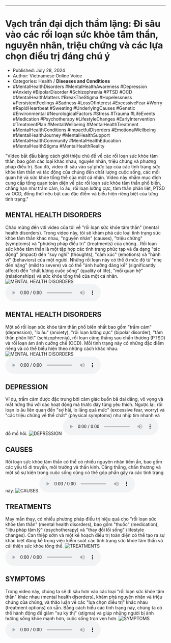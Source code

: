 
---

# Vạch trần đại dịch thầm lặng: Đi sâu vào các rối loạn sức khỏe tâm thần, nguyên nhân, triệu chứng và các lựa chọn điều trị đáng chú ý

- Published: July 28, 2024
- Author: Vietnamese Online Voice
- Categories: Health / **Diseases and Conditions**
- #MentalHealthDisorders #MentalHealthAwareness #Depression #Anxiety #BipolarDisorder #Schizophrenia #PTSD #OCD #MentalHealthMatters #BreakTheStigma #Hopelessness #PersistentFeelings #Sadness #LossOfInterest #ExcessiveFear #Worry #RapidHeartbeat #Sweating #UnderlyingCauses #Genetic #Environmental #NeurologicalFactors #Stress #Trauma #LifeEvents #Medication #Psychotherapy #LifestyleChanges #EarlyIntervention #TreatmentPlan #MentalWellbeing #MentalHealthTreatment #MentalHealthConditions #ImpactfulDisorders #EmotionalWellbeing #MentalHealthJourney #MentalHealthSupport #MentalHealthCommunity #MentalHealthEducation #MentalHealthStigma #MentalHealthReality

"Video bắt đầu bằng cách giới thiệu chủ đề về các rối loạn sức khỏe tâm thần, bao gồm các loại khác nhau, nguyên nhân, triệu chứng và phương pháp điều trị. Sau đó, video đi sâu vào sự phức tạp của các tình trạng sức khỏe tâm thần và tác động của chúng đến chất lượng cuộc sống, các mối quan hệ và sức khỏe tổng thể của một cá nhân. Video này nhằm mục đích cung cấp tổng quan toàn diện về các rối loạn sức khỏe tâm thần phổ biến, chẳng hạn như trầm cảm, lo âu, rối loạn lưỡng cực, tâm thần phân liệt, PTSD và OCD, đồng thời nêu bật các đặc điểm và biểu hiện riêng biệt của từng tình trạng."


## MENTAL HEALTH DISORDERS

Chào mừng đến với video của tôi về "rối loạn sức khỏe tâm thần" (mental health disorders). Trong video này, tôi sẽ khám phá các loại tình trạng sức khỏe tâm thần khác nhau, "nguyên nhân" (causes), "triệu chứng" (symptoms) và "phương pháp điều trị" (treatments) của chúng.. Rối loạn sức khỏe tâm thần là một tập hợp các tình trạng phức tạp và đa dạng "tác động" (impact) đến "suy nghĩ" (thoughts), "cảm xúc" (emotions) và "hành vi" (behaviors) của một người. Những rối loạn này có thể ở mức độ từ "nhẹ đến nặng" (mild to severe) và có thể "ảnh hưởng đáng kể" (significantly affect) đến "chất lượng cuộc sống" (quality of life), "mối quan hệ" (relationships) và sức khỏe tổng thể của một cá nhân.
![MENTAL HEALTH DISORDERS](https://http-archiver-apis-production-80.schnworks.com/storage/images/transitions/2024-07-28/transition-26628951664-Montserrat-SemiBold-512DA8.jpg)
<audio controls>
    <source src="https://http-archiver-apis-production-80.schnworks.com/storage/storage/audio/file-9085969900.mp3" type="audio/mpeg">
</audio>



## MENTAL HEALTH DISORDERS

Một số rối loạn sức khỏe tâm thần phổ biến nhất bao gồm "trầm cảm" (depression), "lo âu" (anxiety), "rối loạn lưỡng cực" (bipolar disorder), "tâm thần phân liệt" (schizophrenia), rối loạn căng thẳng sau chấn thương (PTSD) và rối loạn ám ảnh cưỡng chế (OCD). Mỗi tình trạng này có những đặc điểm riêng và có thể biểu hiện theo những cách khác nhau.
![MENTAL HEALTH DISORDERS](https://http-archiver-apis-production-80.schnworks.com/storage/images/transitions/2024-07-28/transition--6288799213-Montserrat-Bold-4A148C.jpg)
<audio controls>
    <source src="https://http-archiver-apis-production-80.schnworks.com/storage/storage/audio/file-4468586321.mp3" type="audio/mpeg">
</audio>



## DEPRESSION

Ví dụ, trầm cảm được đặc trưng bởi cảm giác buồn bã dai dẳng, vô vọng và mất hứng thú với các hoạt động mà trước đây từng yêu thích. Ngược lại, rối loạn lo âu liên quan đến "sợ hãi, lo lắng quá mức" (excessive fear, worry) và "các triệu chứng về thể chất" (physical symptoms) như nhịp tim nhanh và đổ mồ hôi.
![DEPRESSION](https://http-archiver-apis-production-80.schnworks.com/storage/images/transitions/2024-07-28/transition--18420346384-Montserrat-Thin-1A237E.jpg)
<audio controls>
    <source src="https://http-archiver-apis-production-80.schnworks.com/storage/storage/audio/file-14924775020.mp3" type="audio/mpeg">
</audio>



## CAUSES

Rối loạn sức khỏe tâm thần có thể có nhiều nguyên nhân tiềm ẩn, bao gồm các yếu tố di truyền, môi trường và thần kinh. Căng thẳng, chấn thương và một số sự kiện trong cuộc sống cũng có thể góp phần gây ra các tình trạng này.
![CAUSES](https://http-archiver-apis-production-80.schnworks.com/storage/images/transitions/2024-07-28/transition-12525711082-Montserrat-Medium-283593.jpg)
<audio controls>
    <source src="https://http-archiver-apis-production-80.schnworks.com/storage/storage/audio/file-26211888584.mp3" type="audio/mpeg">
</audio>



## TREATMENTS

May mắn thay, có nhiều phương pháp điều trị hiệu quả cho "rối loạn sức khỏe tâm thần" (mental health disorders), bao gồm "thuốc" (medication), "liệu pháp tâm lý" (psychotherapy) và "thay đổi lối sống" (lifestyle changes). Can thiệp sớm và một kế hoạch điều trị toàn diện có thể tạo ra sự khác biệt đáng kể trong việc kiểm soát các tình trạng sức khỏe tâm thần và cải thiện sức khỏe tổng thể.
![TREATMENTS](https://http-archiver-apis-production-80.schnworks.com/storage/images/transitions/2024-07-28/transition-20477593948-Montserrat-ExtraBold-673AB7.jpg)
<audio controls>
    <source src="https://http-archiver-apis-production-80.schnworks.com/storage/storage/audio/file-8917047970.mp3" type="audio/mpeg">
</audio>



## SYMPTOMS

Trong video này, chúng ta sẽ đi sâu hơn vào các loại "rối loạn sức khỏe tâm thần" khác nhau (mental health disorders), khám phá nguyên nhân và triệu chứng của chúng, và thảo luận về các "lựa chọn điều trị" khác nhau (treatment options) có sẵn. Bằng cách hiểu các tình trạng này, chúng ta có thể hành động để giảm "sự kỳ thị" (stigma) và giúp những người bị ảnh hưởng sống khỏe mạnh hơn, cuộc sống trọn vẹn hơn.
![SYMPTOMS](https://http-archiver-apis-production-80.schnworks.com/storage/images/transitions/2024-07-28/transition--4250501630-Montserrat-Medium-283593.jpg)
<audio controls>
    <source src="https://http-archiver-apis-production-80.schnworks.com/storage/storage/audio/file-42032959.mp3" type="audio/mpeg">
</audio>

